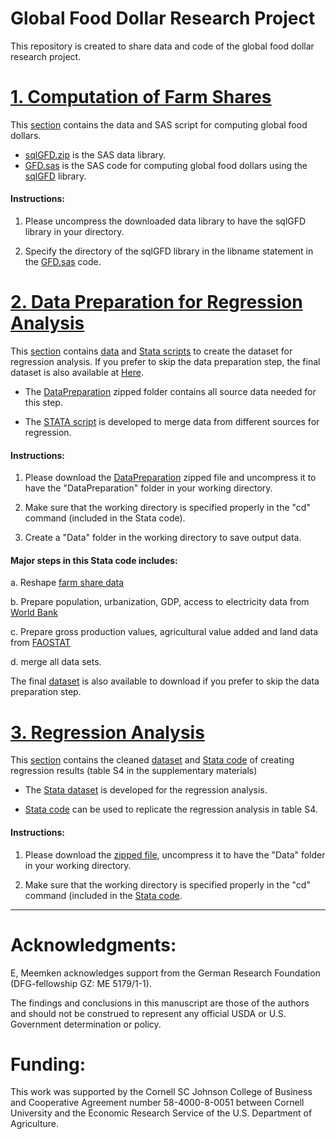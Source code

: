 # Global Food Dollar Research Project 

This repository is created to share data and code of the global food dollar research project. 

# [1. Computation of Farm Shares](ComputeFoodDollar)

This [section](ComputeFoodDollar) contains the data and SAS script for computing global food dollars. 

- [sqlGFD.zip](https://fedscornell.github.io/GlobalFoodDollar/ComputeFoodDollar/sqlGFD.zip) is the SAS data library. 
- [GFD.sas](https://fedscornell.github.io/GlobalFoodDollar/ComputeFoodDollar/GFD.sas) is the SAS code for computing global food dollars using the [sqlGFD](https://fedscornell.github.io/GlobalFoodDollar/ComputeFoodDollar/sqlGFD.zip) library. 

#### Instructions:

 1. Please uncompress the downloaded data library to have the sqlGFD library in your directory.
 
 2. Specify the directory of the sqlGFD library in the libname statement in the [GFD.sas](https://fedscornell.github.io/GlobalFoodDollar/ComputeFoodDollar/GFD.sas) code.

# [2. Data Preparation for Regression Analysis](Analysis/DataPreparation)

This [section](Analysis/DataPreparation/) contains [data](https://github.com/FEDSCornell/GlobalFoodDollar/raw/master/Analysis/DataPreparation/DataPreparation.zip) and [Stata scripts](Analysis/DataPreparation/DataPreparation.do) to create the dataset for regression analysis. If you prefer to skip the data preparation step, the final dataset is also available at [Here](https://github.com/FEDSCornell/GlobalFoodDollar/raw/master/Analysis/RegressionAnalysis/Data.zip).

- The [DataPreparation](https://github.com/FEDSCornell/GlobalFoodDollar/raw/master/Analysis/DataPreparation/DataPreparation.zip) zipped folder contains all source data needed for this step.

- The [STATA script](Analysis/DataPreparation/DataPreparation.do) is developed to merge data from different sources for regression. 

#### Instructions:

 1. Please download the [DataPreparation](https://github.com/FEDSCornell/GlobalFoodDollar/raw/master/Analysis/DataPreparation/DataPreparation.zip) zipped file and uncompress it to have the "DataPreparation" folder in your working directory.
 
 2. Make sure that the working directory is specified properly in the "cd" command (included in the Stata code).
 
 3. Create a "Data" folder in the working directory to save output data. 

#### Major steps in this Stata code includes:

  a. Reshape [farm share data](ComputeFoodDollar)	

  b. Prepare population, urbanization, GDP, access to electricity data from [World Bank](https://data.worldbank.org/)

  c. Prepare gross production values, agricultural value added and land data from [FAOSTAT](http://www.fao.org/faostat/en/)

  d. merge all data sets.
	
The final [dataset](https://github.com/FEDSCornell/GlobalFoodDollar/raw/master/Analysis/RegressionAnalysis/Data.zip) is also available to download if you prefer to skip the data preparation step. 

# [3. Regression Analysis](Analysis/RegressionAnalysis)

This [section](Analysis/RegressionAnalysis) contains the cleaned [dataset](https://github.com/FEDSCornell/GlobalFoodDollar/raw/master/Analysis/RegressionAnalysis/Data.zip) and [Stata code](Analysis/RegressionAnalysis/GFDRegression.do) of creating regression results (table S4 in the supplementary materials)

- The [Stata dataset](https://github.com/FEDSCornell/GlobalFoodDollar/raw/master/Analysis/RegressionAnalysis/Data.zip) is developed for the regression analysis. 

- [Stata code](Analysis/RegressionAnalysis/GFDRegression.do) can be used to replicate the regression analysis in table S4. 

#### Instructions:

 1. Please download the [zipped file](https://github.com/FEDSCornell/GlobalFoodDollar/raw/master/Analysis/RegressionAnalysis/Data.zip), uncompress it to have the "Data" folder in your working directory.

 2. Make sure that the working directory is specified properly in the "cd" command (included in the [Stata code](Analysis/RegressionAnalysis/GFDRegression.do).
  
----------------------------------------------------------------------------------------------
# Acknowledgments:  

E, Meemken acknowledges support from the German Research Foundation (DFG-fellowship GZ: ME 5179/1-1). 

The findings and conclusions in this manuscript are those of the authors and should not be construed to represent any official USDA or U.S. Government determination or policy.

# Funding: 

This work was supported by the Cornell SC Johnson College of Business and Cooperative Agreement number 58-4000-8-0051 between Cornell University and the Economic Research Service of the U.S. Department of Agriculture. 

